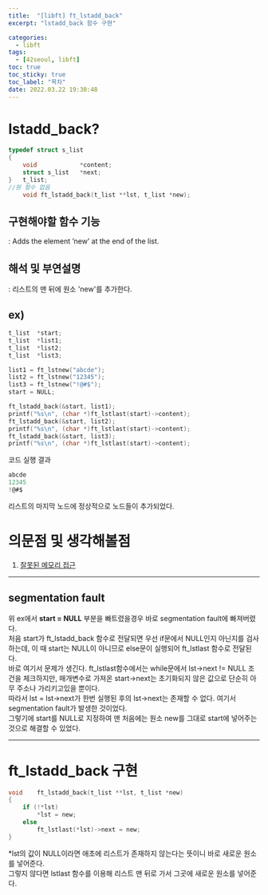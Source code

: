 ```yaml
---
title:  "[libft] ft_lstadd_back"
excerpt: "lstadd_back 함수 구현"

categories:
  - libft
tags:
  - [42seoul, libft]
toc: true
toc_sticky: true
toc_label: "목차"
date: 2022.03.22 19:30:48
---
```


# lstadd_back?

```c
typedef struct s_list
{
	void			*content;
	struct s_list	*next;
}	t_list;
//원 함수 없음
    void ft_lstadd_back(t_list **lst, t_list *new);
```

## 구현해야할 함수 기능    
:  Adds the element ’new’ at the end of the list.    

## 해석 및 부연설명    
:  리스트의 맨 뒤에 원소 'new'를 추가한다.    

## ex)    
```c
t_list	*start;
t_list	*list1;
t_list	*list2;
t_list	*list3;

list1 = ft_lstnew("abcde");
list2 = ft_lstnew("12345");
list3 = ft_lstnew("!@#$");
start = NULL;

ft_lstadd_back(&start, list1);
printf("%s\n", (char *)ft_lstlast(start)->content);
ft_lstadd_back(&start, list2);
printf("%s\n", (char *)ft_lstlast(start)->content);
ft_lstadd_back(&start, list3);
printf("%s\n", (char *)ft_lstlast(start)->content);
```
코드 실행 결과
```c
abcde
12345
!@#$
```
리스트의 마지막 노드에 정상적으로 노드들이 추가되었다.    

# 의문점 및 생각해볼점    
1. [잘못된 메모리 접근](#segmentation-fault)

***

## segmentation fault
위 ex에서 **start = NULL** 부분을 빠트렸을경우 바로 segmentation fault에 빠져버렸다.    
처음 start가 ft_lstadd_back 함수로 전달되면 우선 if문에서 NULL인지 아닌지를 검사하는데, 이 때 start는 NULL이 아니므로 else문이 실행되어 ft_lstlast 함수로 전달된다.    
바로 여기서 문제가 생긴다. ft_lstlast함수에서는 while문에서 lst->next != NULL 조건을 체크하지만, 매개변수로 가져온 start->next는 초기화되지 않은 값으로 단순히 아무 주소나 가리키고있을 뿐이다.    
따라서 lst = lst->next가 한번 실행된 후의 lst->next는 존재할 수 없다. 여기서 segmentation fault가 발생한 것이었다.    
그렇기에 start를 NULL로 지정하여 맨 처음에는 원소 new를 그대로 start에 넣어주는 것으로 해결할 수 있었다.     

***

# ft_lstadd_back 구현

```c
void	ft_lstadd_back(t_list **lst, t_list *new)
{
	if (!*lst)
		*lst = new;
	else
		ft_lstlast(*lst)->next = new;
}

```
*lst의 값이 NULL이라면 애초에 리스트가 존재하지 않는다는 뜻이니 바로 새로운 원소를 넣어준다.    
그렇지 않다면 lstlast 함수를 이용해 리스트 맨 뒤로 가서 그곳에 새로운 원소를 넣어준다.    
